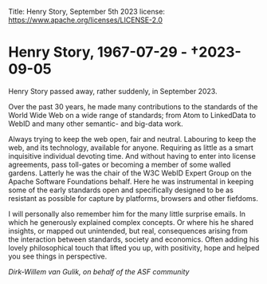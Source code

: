 Title:     Henry Story, September 5th 2023
license: https://www.apache.org/licenses/LICENSE-2.0

# Henry Story, 1967-07-29 - †2023-09-05

Henry Story passed away, rather suddenly, in September 2023.

Over the past 30 years, he made many contributions to the standards of
the World Wide Web on a wide range of standards; from Atom to
LinkedData to WebID and many other semantic- and big-data work.

Always trying to keep the web open, fair and neutral. Labouring to
keep the web, and its technology, available for anyone. Requiring
as little as a smart inquisitive individual devoting time. And without
having to enter into license agreements, pass toll-gates or becoming
a member of some walled gardens. Latterly he was the chair of  the W3C
WebID Expert Group on the Apache Software Foundations behalf. Here he
was instrumental in keeping some of the early standards open and
specifically designed to be as resistant as possible for capture by
platforms, browsers and other fiefdoms.

I will personally also remember him for the many little surprise
emails. In which he generously explained complex concepts. Or where
his he shared insights, or mapped out unintended, but real,
consequences arising from the interaction between standards, society
and economics. Often adding his lovely philosophical touch that lifted
you up, with positivity, hope and helped you see things in perspective.


_Dirk-Willem van Gulik, on behalf of the ASF community_